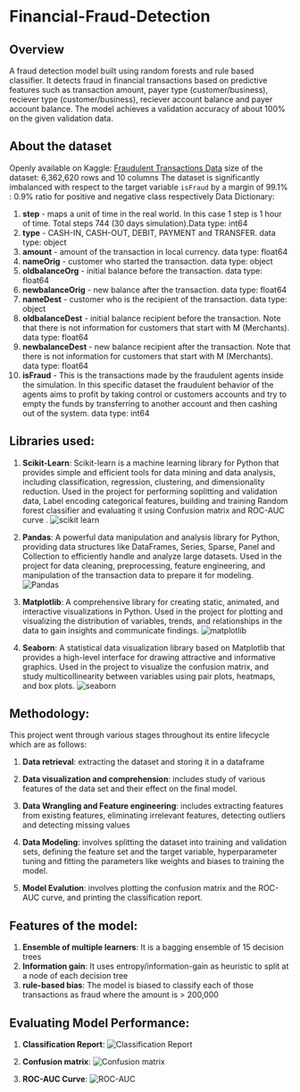# Financial-Fraud-Detection

## Overview
A fraud detection model built using random forests and rule based classifier. It detects fraud in financial transactions based on predictive features such as transaction amount, payer type (customer/business), reciever type (customer/business), reciever account balance and payer account balance. The model achieves a validation accuracy of about 100% on the given validation data. 

## About the dataset
Openly available on Kaggle: [Fraudulent Transactions Data](https://www.kaggle.com/datasets/chitwanmanchanda/fraudulent-transactions-data)
size of the dataset: 6,362,620 rows and 10 columns
The dataset is significantly imbalanced with respect to the target variable `isFraud` by a margin of 99.1% : 0.9% ratio for positive and negative class respectively
Data Dictionary:
1. **step** - maps a unit of time in the real world. In this case 1 step is 1 hour of time. Total steps 744 (30 days simulation).Data type: int64  
2. **type** - CASH-IN, CASH-OUT, DEBIT, PAYMENT and TRANSFER. data type: object
3. **amount** - amount of the transaction in local currency. data type: float64
4. **nameOrig** - customer who started the transaction. data type: object
5. **oldbalanceOrg** - initial balance before the transaction. data type: float64
6. **newbalanceOrig** - new balance after the transaction. data type: float64
7. **nameDest** - customer who is the recipient of the transaction. data type: object
8. **oldbalanceDest** - initial balance recipient before the transaction. Note that there is not information for customers that start with M (Merchants). data type: float64
9. **newbalanceDest** - new balance recipient after the transaction. Note that there is not information for customers that start with M (Merchants). data type: float64
10. **isFraud** - This is the transactions made by the fraudulent agents inside the simulation. In this specific dataset the fraudulent behavior of the agents aims to profit by taking control or customers accounts and try to empty the funds by transferring to another account and then cashing out of the system. data type: int64


## Libraries used:
1. **Scikit-Learn**: Scikit-learn is a machine learning library for Python that provides simple and efficient tools for data mining and data analysis, including classification, regression, clustering, and dimensionality reduction. Used in the project for performing soplitting and validation data, Label encoding categorical features, building and training Random forest classifier and evaluating it using Confusion matrix and ROC-AUC curve .
    ![scikit learn](https://github.com/ISHOOO/Financial-Fraud-Detection/assets/132544766/293256c7-8e8f-42cd-8110-136d615ca51b)

2. **Pandas**: A powerful data manipulation and analysis library for Python, providing data structures like DataFrames, Series, Sparse, Panel and Collection to efficiently handle and analyze large datasets. Used in the project for data cleaning, preprocessing, feature engineering, and manipulation of the transaction data to prepare it for modeling.
    ![Pandas](https://github.com/ISHOOO/Financial-Fraud-Detection/assets/132544766/7fb05ec4-c840-41ac-bd6f-b2d65078b6b6)

3. **Matplotlib**: A comprehensive library for creating static, animated, and interactive visualizations in Python. Used in the project for plotting and visualizing the distribution of variables, trends, and relationships in the data to gain insights and communicate findings.
    ![matplotlib](https://github.com/ISHOOO/Financial-Fraud-Detection/assets/132544766/038f514d-547b-4aeb-9940-7ac25aab46a4)

4. **Seaborn**: A statistical data visualization library based on Matplotlib that provides a high-level interface for drawing attractive and informative graphics. Used in the project to visualize the confusion matrix, and study multicollinearity between variables using pair plots, heatmaps, and box plots.
    ![seaborn](https://github.com/ISHOOO/Financial-Fraud-Detection/assets/132544766/7048f221-44ce-4f6e-922c-0228123ca20e)


## Methodology:
This project went through various stages throughout its entire lifecycle which are as follows:
1. **Data retrieval**: extracting the dataset and storing it in a dataframe

2. **Data visualization and comprehension**: includes study of various features of the data set and their effect on the final model.

3. **Data Wrangling and Feature engineering**: includes extracting features from existing features, eliminating irrelevant features, detecting outliers and detecting missing values

4. **Data Modeling**: involves splitting the dataset into training and validation sets, defining the feature set and the target variable, hyperparameter tuning and fitting the parameters like weights and biases to training the model.

5. **Model Evalution**: involves plotting the confusion matrix and the ROC-AUC curve, and printing the classification report.

## Features of the model:
1. **Ensemble of multiple learners**: It is a bagging ensemble of 15 decision trees
2. **Information gain**: It uses entropy/information-gain as heuristic to split at a node of each decision tree
3. **rule-based bias**: The model is biased to classify each of those transactions as fraud where the amount is > 200,000

## Evaluating Model Performance:
1. **Classification Report**:
    ![Classification Report](https://github.com/ISHOOO/Financial-Fraud-Detection/assets/132544766/fe4659d6-8a76-482f-bbe0-1c1638a8310a)

2. **Confusion matrix**:
    ![Confusion matrix](https://github.com/ISHOOO/Financial-Fraud-Detection/assets/132544766/624572ef-3b68-44ea-a3a5-dd9e2947faba)

3. **ROC-AUC Curve**:
    ![ROC-AUC](https://github.com/ISHOOO/Financial-Fraud-Detection/assets/132544766/3649a7d4-0ac9-4cbe-bf56-e4a7dfc29238)
